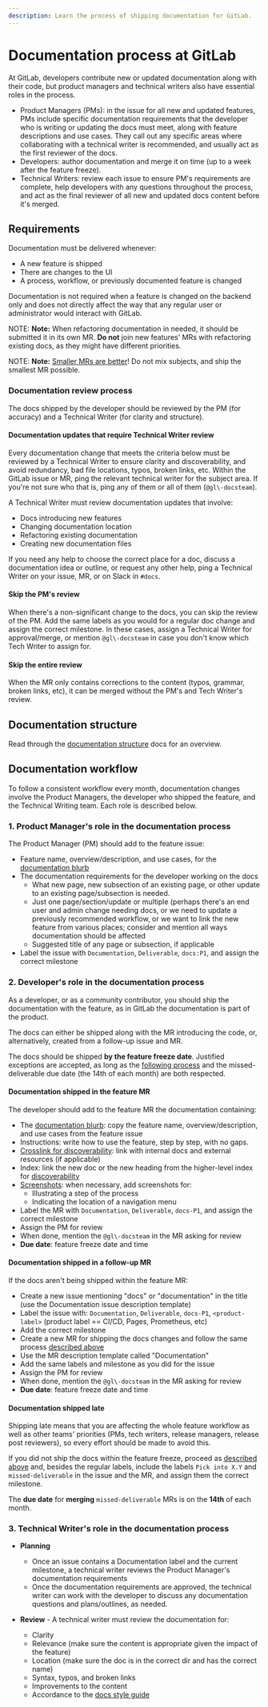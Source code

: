 ```yaml
---
description: Learn the process of shipping documentation for GitLab.
---
```


# Documentation process at GitLab

At GitLab, developers contribute new or updated documentation along with their code, but product managers and technical writers also have essential roles in the process.

- Product Managers (PMs): in the issue for all new and updated features,
PMs include specific documentation requirements that the developer who is
writing or updating the docs must meet, along with feature descriptions
and use cases. They call out any specific areas where collaborating with
a technical writer is recommended, and usually act as the first reviewer
of the docs.
- Developers: author documentation and merge it on time (up to a week after
the feature freeze).
- Technical Writers: review each issue to ensure PM's requirements are complete,
help developers with any questions throughout the process, and act as the final
reviewer of all new and updated docs content before it's merged.

## Requirements

Documentation must be delivered whenever:

- A new feature is shipped
- There are changes to the UI
- A process, workflow, or previously documented feature is changed

Documentation is not required when a feature is changed on the backend
only and does not directly affect the way that any regular user or
administrator would interact with GitLab.

NOTE: **Note:**
When refactoring documentation in needed, it should be submitted it in its own MR.
**Do not** join new features' MRs with refactoring existing docs, as they might have
different priorities.

NOTE: **Note:**
[Smaller MRs are better](https://gitlab.com/gitlab-com/blog-posts/issues/185#note_4401010)! Do not mix subjects, and ship the smallest MR possible.

### Documentation review process

The docs shipped by the developer should be reviewed by the PM (for accuracy) and a Technical Writer (for clarity and structure).

#### Documentation updates that require Technical Writer review

Every documentation change that meets the criteria below must be reviewed by a Technical Writer
to ensure clarity and discoverability, and avoid redundancy, bad file locations, typos, broken links, etc.
Within the GitLab issue or MR, ping the relevant technical writer for the subject area. If you're not sure who that is,
ping any of them or all of them (`@gl\-docsteam`).

A Technical Writer must review documentation updates that involve:

- Docs introducing new features
- Changing documentation location
- Refactoring existing documentation
- Creating new documentation files

If you need any help to choose the correct place for a doc, discuss a documentation
idea or outline, or request any other help, ping a Technical Writer on your issue, MR,
or on Slack in `#docs`.

#### Skip the PM's review

When there's a non-significant change to the docs, you can skip the review
of the PM. Add the same labels as you would for a regular doc change and
assign the correct milestone. In these cases, assign a Technical Writer
for approval/merge, or mention `@gl\-docsteam` in case you don't know
which Tech Writer to assign for.

#### Skip the entire review

When the MR only contains corrections to the content (typos, grammar,
broken links, etc), it can be merged without the PM's and Tech Writer's review.

## Documentation structure

Read through the [documentation structure](structure.md) docs for an overview.

## Documentation workflow

To follow a consistent workflow every month, documentation changes
involve the Product Managers, the developer who shipped the feature,
and the Technical Writing team. Each role is described below.

### 1. Product Manager's role in the documentation process

The Product Manager (PM) should add to the feature issue:

- Feature name, overview/description, and use cases, for the [documentation blurb](structure.md#documentation-blurb)
- The documentation requirements for the developer working on the docs
  - What new page, new subsection of an existing page, or other update to an existing page/subsection is needed.
  - Just one page/section/update or multiple (perhaps there's an end user and admin change needing docs, or we need to update a previously recommended workflow, or we want to link the new feature from various places; consider and mention all ways documentation should be affected
  - Suggested title of any page or subsection, if applicable
- Label the issue with `Documentation`, `Deliverable`, `docs:P1`, and assign
  the correct milestone

### 2. Developer's role in the documentation process

As a developer, or as a community contributor, you should ship the documentation
with the feature, as in GitLab the documentation is part of the product.

The docs can either be shipped along with the MR introducing the code, or,
alternatively, created from a follow-up issue and MR.

The docs should be shipped **by the feature freeze date**. Justified
exceptions are accepted, as long as the [following process](#documentation-shipped-late)
and the missed-deliverable due date (the 14th of each month) are both respected.

#### Documentation shipped in the feature MR

The developer should add to the feature MR the documentation containing:

- The [documentation blurb](structure.md#documentation-blurb): copy the
feature name, overview/description, and use cases from the feature issue
- Instructions: write how to use the feature, step by step, with no gaps.
- [Crosslink for discoverability](structure.md#discoverability): link with
internal docs and external resources (if applicable)
- Index: link the new doc or the new heading from the higher-level index
for [discoverability](#discoverability)
- [Screenshots](styleguide.md#images): when necessary, add screenshots for:
  - Illustrating a step of the process
  - Indicating the location of a navigation menu
- Label the MR with `Documentation`, `Deliverable`, `docs-P1`, and assign
the correct milestone
- Assign the PM for review
- When done, mention the `@gl\-docsteam` in the MR asking for review
- **Due date**: feature freeze date and time

#### Documentation shipped in a follow-up MR

If the docs aren't being shipped within the feature MR:

- Create a new issue mentioning "docs" or "documentation" in the title (use the Documentation issue description template)
- Label the issue with: `Documentation`, `Deliverable`, `docs-P1`, `<product-label>`
(product label == CI/CD, Pages, Prometheus, etc)
- Add the correct milestone
- Create a new MR for shipping the docs changes and follow the same
process [described above](#documentation-shipped-in-the-feature-mr)
- Use the MR description template called "Documentation"
- Add the same labels and milestone as you did for the issue
- Assign the PM for review
- When done, mention the `@gl\-docsteam` in the MR asking for review
- **Due date**: feature freeze date and time

#### Documentation shipped late

Shipping late means that you are affecting the whole feature workflow
as well as other teams' priorities (PMs, tech writers, release managers,
release post reviewers), so every effort should be made to avoid this.

If you did not ship the docs within the feature freeze, proceed as
[described above](#documentation-shipped-in-a-follow-up-mr) and,
besides the regular labels, include the labels `Pick into X.Y` and
`missed-deliverable` in the issue and the MR, and assign them the correct
milestone.

The **due date** for **merging** `missed-deliverable` MRs is on the
**14th** of each month.

### 3. Technical Writer's role in the documentation process

- **Planning**
  - Once an issue contains a Documentation label and the current milestone, a
technical writer reviews the Product Manager's documentation requirements
  - Once the documentation requirements are approved, the technical writer can
work with the developer to discuss any documentation questions and plans/outlines, as needed.

- **Review** - A technical writer must review the documentation for:
  - Clarity
  - Relevance (make sure the content is appropriate given the impact of the feature)
  - Location (make sure the doc is in the correct dir and has the correct name)
  - Syntax, typos, and broken links
  - Improvements to the content
  - Accordance to the [docs style guide](styleguide.md)

<!-- TBA: issue and MR description templates as part of the process -->

<!--
## New features vs feature updates

- TBA:
  - Describe the difference between new features and feature updates
  - Creating a new doc vs updating an existing doc
-->

